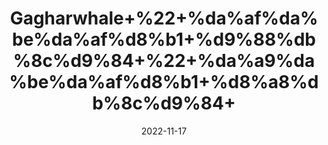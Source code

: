 ---
title: 'Gagharwhale+%22+%da%af%da%be%da%af%d8%b1+%d9%88%db%8c%d9%84+%22+%da%a9%da%be%da%af%d8%b1+%d8%a8%db%8c%d9%84+'
date: '2022-11-17' 
metatag: '' 
inventory: '0' 
draft: false 
# meta description 
shortDescripton: ''
description: 'Herbs+%d8%ac%da%91%db%8c+%d8%a8%d9%88%d9%b9%db%8c'
longdescription: ''
tags: ''
brand: ''
subCategory: ''
sellCount: '0'
featured: True
# product Price
price: '30.0'
# Product Short Description
shortDescription: ''
productID: '552C11FB-3E49-ED11-996A-005056B3A416'
type: 'products'
category: 'Herbs+%d8%ac%da%91%db%8c+%d8%a8%d9%88%d9%b9%db%8c' 
thumnailproduct: 'https://eraconnect.blob.core.windows.net/product-images/aminsaddiquidawakhana/6192d05d-cd0b-4a18-9e10-56a3517e3b5c.webp' 
images:
  - image: 'https://eraconnect.blob.core.windows.net/product-images/aminsaddiquidawakhana/6192d05d-cd0b-4a18-9e10-56a3517e3b5c.webp'  
Variants:
---